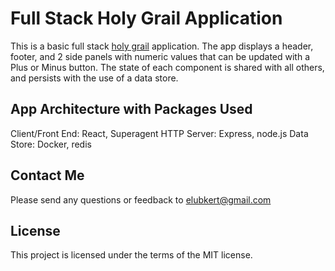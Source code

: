 # Full Stack Holy Grail Application
This is a basic full stack [holy grail](https://en.wikipedia.org/wiki/Holy_grail_(web_design)) application. The app displays a header, footer, and 2 side panels with numeric values that can be updated with a Plus or Minus button. The state of each component is shared with all others, and persists with the use of a data store.

## App Architecture with Packages Used
Client/Front End: React, Superagent
HTTP Server: Express, node.js
Data Store: Docker, redis

## Contact Me
Please send any questions or feedback to elubkert@gmail.com

## License
This project is licensed under the terms of the MIT license.
